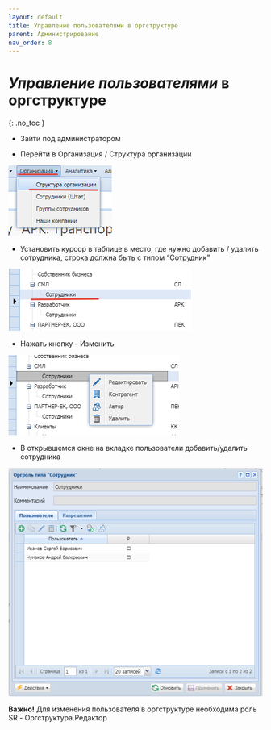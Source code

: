 ```yaml
---
layout: default
title: Управление пользователями в оргструктуре
parent: Администрирование
nav_order: 8
---
```


# *Управление пользователями* в оргструктуре
{: .no_toc }

- Зайти под администратором

- Перейти в Организация / Структура организации

![](../../assets/images/str.png)

- Установить курсор в таблице в место, где нужно добавить / удалить сотрудника,
строка должна быть с типом “Сотрудник”

![](../../assets/images/str1.png)

- Нажать кнопку - Изменить

![](../../assets/images/str2.png)

- В открывшемся окне на вкладке пользователи добавить/удалить сотрудника

![](../../assets/images/str3.png)

**Важно!** Для изменения пользователя в оргструктуре необходима роль SR - Оргструктура.Редактор
